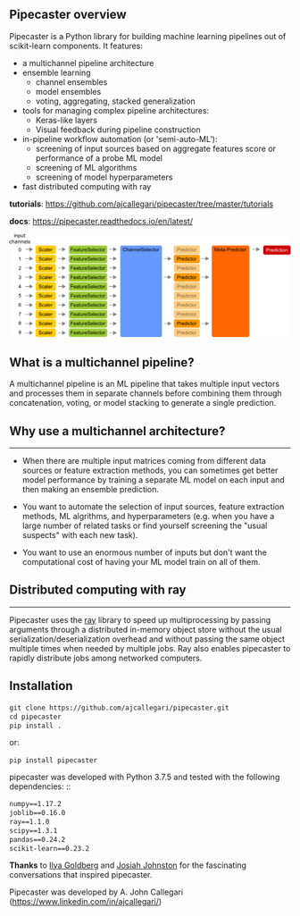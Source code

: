 
## Pipecaster overview
Pipecaster is a Python library for building machine learning pipelines out of
scikit-learn components.  It features:

- a multichannel pipeline architecture
- ensemble learning
    - channel ensembles
    - model ensembles
    - voting, aggregating, stacked generalization
- tools for managing complex pipeline architectures:
    - Keras-like layers
    - Visual feedback during pipeline construction
- in-pipeline workflow automation (or 'semi-auto-ML'):
    - screening of input sources based on aggregate features score or
      performance of a probe ML model
    - screening of ML algorithms
    - screening of model hyperparameters
- fast distributed computing with ray

**tutorials**: https://github.com/ajcallegari/pipecaster/tree/master/tutorials  

**docs**: https://pipecaster.readthedocs.io/en/latest/  

![Complex multichannel architecture](/images/profile.png)

## What is a multichannel pipeline?
A multichannel pipeline is an ML pipeline that takes multiple input vectors
and processes them in separate channels before combining them through
concatenation, voting, or model stacking to generate a single prediction.

## Why use a multichannel architecture?
------------------------------------

- When there are multiple input matrices coming from different data sources or
  feature extraction methods, you can sometimes get better model performance by
  training a separate ML model on each input and then making an ensemble
  prediction.

- You want to automate the selection of input sources, feature extraction
  methods, ML algrithms, and hyperparameters (e.g. when you have a large
  number of related tasks or find yourself screening the "usual suspects" with
  each new task).

- You want to use an enormous number of inputs but don't want the
  computational cost of having your ML model train on all of them.

## Distributed computing with ray
------------------------------
Pipecaster uses the [ray](https://docs.ray.io/en/master/) library to speed up
multiprocessing by passing arguments through a distributed in-memory object
store without the usual serialization/deserialization overhead and without
passing the same object multiple times when needed by multiple jobs.  Ray also
enables pipecaster to rapidly distribute jobs among networked computers.

Installation
------------
```
git clone https://github.com/ajcallegari/pipecaster.git
cd pipecaster
pip install .
```
or:

`pip install pipecaster`

pipecaster was developed with Python 3.7.5 and tested with the following
dependencies:
::
```
numpy==1.17.2
joblib==0.16.0
ray==1.1.0
scipy==1.3.1
pandas==0.24.2
scikit-learn==0.23.2
```

**Thanks** to [Ilya Goldberg](https://github.com/igg) and [Josiah Johnston](https://github.com/josiahjohnston) for the fascinating conversations that inspired pipecaster.

Pipecaster was developed by A. John Callegari (https://www.linkedin.com/in/ajcallegari/)
